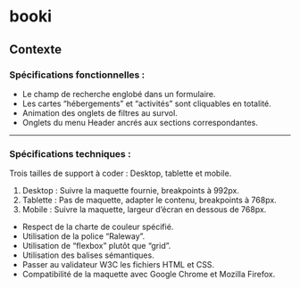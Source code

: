 # booki

## Contexte

### Spécifications fonctionnelles :

* Le champ de recherche englobé dans un formulaire.
* Les cartes “hébergements” et “activités” sont cliquables en totalité.
* Animation des onglets de filtres au survol.
* Onglets du menu Header ancrés aux sections correspondantes.
---
### Spécifications techniques :

Trois tailles de support à coder : Desktop, tablette et mobile.
1. Desktop : Suivre la maquette fournie, breakpoints à 992px.
2. Tablette : Pas de maquette, adapter le contenu, breakpoints à 768px.
3. Mobile : Suivre la maquette, largeur d’écran en dessous de 768px.
* Respect de la charte de couleur spécifié.
* Utilisation de la police “Raleway”.
* Utilisation de “flexbox” plutôt que “grid”.
* Utilisation des balises sémantiques.
* Passer au validateur W3C les fichiers HTML et CSS.
* Compatibilité de la maquette avec Google Chrome et Mozilla Firefox.
